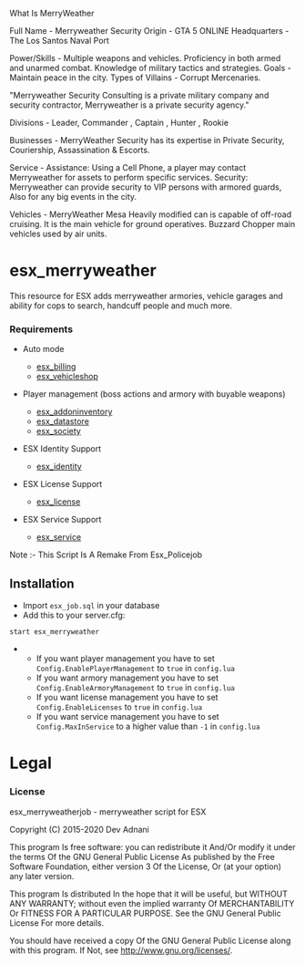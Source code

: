 What Is MerryWeather

Full Name - Merryweather Security
Origin - GTA 5 ONLINE
Headquarters - The Los Santos Naval Port


Power/Skills - Multiple weapons and vehicles. Proficiency in both armed and unarmed combat. Knowledge of military tactics and strategies.
Goals - Maintain peace in the city.
Types of Villains - Corrupt Mercenaries.

"Merryweather Security Consulting is a private military company and security contractor, Merryweather is a private security agency."

Divisions - Leader,
                    Commander
                   , Captain
                   , Hunter
                   , Rookie

Businesses -
MerryWeather Security has its expertise in Private Security, Couriership, Assassination & Escorts.

Service -
Assistance: Using a Cell Phone, a player may contact Merryweather for assets to perform specific services. 
Security: Merryweather can provide security to VIP persons with armored guards, Also for any big events in the city.

Vehicles -
MerryWeather Mesa Heavily modified can is capable of off-road cruising. It is the main vehicle for ground operatives. Buzzard Chopper main vehicles used by air units.



# esx_merryweather

This resource for ESX adds merryweather armories, vehicle garages and ability for cops to search, handcuff people and much more.

### Requirements
* Auto mode
  * [esx_billing](https://github.com/ESX-Org/esx_billing)
  * [esx_vehicleshop](https://github.com/ESX-Org/esx_vehicleshop)

* Player management (boss actions and armory with buyable weapons)
  * [esx_addoninventory](https://github.com/ESX-Org/esx_addoninventory)
  * [esx_datastore](https://github.com/ESX-Org/esx_datastore)
  * [esx_society](https://github.com/ESX-Org/esx_society)

* ESX Identity Support
  * [esx_identity](https://github.com/ESX-Org/esx_identity)

* ESX License Support
  * [esx_license](https://github.com/ESX-Org/esx_license)

* ESX Service Support
  * [esx_service](https://github.com/ESX-Org/esx_service)

Note :- This Script Is A Remake From Esx_Policejob

## Installation
- Import `esx_job.sql` in your database
- Add this to your server.cfg:

```
start esx_merryweather
```

-  * If you want player management you have to set `Config.EnablePlayerManagement` to `true` in `config.lua`
   * If you want armory management you have to set `Config.EnableArmoryManagement` to `true` in `config.lua`
   * If you want license management you have to set `Config.EnableLicenses` to `true` in `config.lua`
   * If you want service management you have to set `Config.MaxInService` to a higher value than `-1` in `config.lua`

# Legal
### License
esx_merryweatherjob - merryweather script for ESX

Copyright (C) 2015-2020 Dev Adnani

This program Is free software: you can redistribute it And/Or modify it under the terms Of the GNU General Public License As published by the Free Software Foundation, either version 3 Of the License, Or (at your option) any later version.

This program Is distributed In the hope that it will be useful, but WITHOUT ANY WARRANTY; without even the implied warranty Of MERCHANTABILITY Or FITNESS FOR A PARTICULAR PURPOSE. See the GNU General Public License For more details.

You should have received a copy Of the GNU General Public License along with this program. If Not, see http://www.gnu.org/licenses/.
